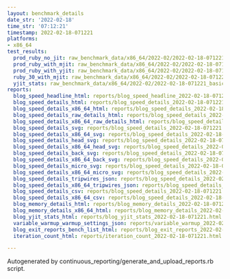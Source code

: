 ```yaml
---
layout: benchmark_details
date_str: '2022-02-18'
time_str: '07:12:21'
timestamp: 2022-02-18-071221
platforms:
- x86_64
test_results:
  prod_ruby_no_jit: raw_benchmark_data/x86_64/2022-02/2022-02-18-071221_basic_benchmark_prod_ruby_no_jit.json
  prod_ruby_with_mjit: raw_benchmark_data/x86_64/2022-02/2022-02-18-071221_basic_benchmark_prod_ruby_with_mjit.json
  prod_ruby_with_yjit: raw_benchmark_data/x86_64/2022-02/2022-02-18-071221_basic_benchmark_prod_ruby_with_yjit.json
  ruby_30_with_mjit: raw_benchmark_data/x86_64/2022-02/2022-02-18-071221_basic_benchmark_ruby_30_with_mjit.json
  yjit_stats: raw_benchmark_data/x86_64/2022-02/2022-02-18-071221_basic_benchmark_yjit_stats.json
reports:
  blog_speed_headline_html: reports/blog_speed_headline_2022-02-18-071221.html
  blog_speed_details_html: reports/blog_speed_details_2022-02-18-071221.html
  blog_speed_details_x86_64_html: reports/blog_speed_details_2022-02-18-071221.x86_64.html
  blog_speed_details_raw_details_html: reports/blog_speed_details_2022-02-18-071221.raw_details.html
  blog_speed_details_x86_64_raw_details_html: reports/blog_speed_details_2022-02-18-071221.x86_64.raw_details.html
  blog_speed_details_svg: reports/blog_speed_details_2022-02-18-071221.svg
  blog_speed_details_x86_64_svg: reports/blog_speed_details_2022-02-18-071221.x86_64.svg
  blog_speed_details_head_svg: reports/blog_speed_details_2022-02-18-071221.head.svg
  blog_speed_details_x86_64_head_svg: reports/blog_speed_details_2022-02-18-071221.x86_64.head.svg
  blog_speed_details_back_svg: reports/blog_speed_details_2022-02-18-071221.back.svg
  blog_speed_details_x86_64_back_svg: reports/blog_speed_details_2022-02-18-071221.x86_64.back.svg
  blog_speed_details_micro_svg: reports/blog_speed_details_2022-02-18-071221.micro.svg
  blog_speed_details_x86_64_micro_svg: reports/blog_speed_details_2022-02-18-071221.x86_64.micro.svg
  blog_speed_details_tripwires_json: reports/blog_speed_details_2022-02-18-071221.tripwires.json
  blog_speed_details_x86_64_tripwires_json: reports/blog_speed_details_2022-02-18-071221.x86_64.tripwires.json
  blog_speed_details_csv: reports/blog_speed_details_2022-02-18-071221.csv
  blog_speed_details_x86_64_csv: reports/blog_speed_details_2022-02-18-071221.x86_64.csv
  blog_memory_details_html: reports/blog_memory_details_2022-02-18-071221.html
  blog_memory_details_x86_64_html: reports/blog_memory_details_2022-02-18-071221.x86_64.html
  blog_yjit_stats_html: reports/blog_yjit_stats_2022-02-18-071221.html
  variable_warmup_warmup_settings_json: reports/variable_warmup_2022-02-18-071221.warmup_settings.json
  blog_exit_reports_bench_list_html: reports/blog_exit_reports_2022-02-18-071221.bench_list.html
  iteration_count_html: reports/iteration_count_2022-02-18-071221.html

---
```

Autogenerated by continuous_reporting/generate_and_upload_reports.rb script.

